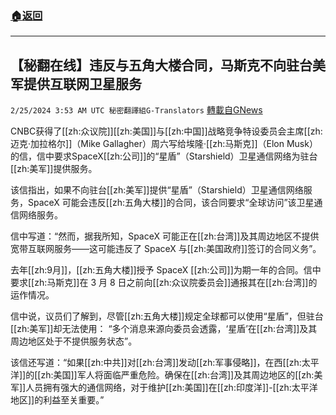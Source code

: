 ###  [:house:返回](README.md)
---


## 【秘翻在线】违反与五角大楼合同，马斯克不向驻台美军提供互联网卫星服务
`2/25/2024 3:53 AM UTC 秘密翻譯組G-Translators` [轉載自GNews](https://gnews.org/articles/2338959)

CNBC获得了[[zh:众议院]][[zh:美国]]与[[zh:中国]]战略竞争特设委员会主席[[zh:迈克·加拉格尔]]（Mike Gallagher）周六写给埃隆·[[zh:马斯克]]（Elon Musk）的信，信中要求SpaceX[[zh:公司]]的“星盾”（Starshield）卫星通信网络为驻台[[zh:美军]]提供服务。

该信指出，如果不向驻台[[zh:美军]]提供“星盾”（Starshield）卫星通信网络服务，SpaceX 可能会违反[[zh:五角大楼]]的合同，该合同要求“全球访问”该卫星通信网络服务。

信中写道：“然而，据我所知，SpaceX 可能正在[[zh:台湾]]及其周边地区不提供宽带互联网服务——这可能违反了 SpaceX 与[[zh:美国政府]]签订的合同义务”。

去年[[zh:9月]]，[[zh:五角大楼]]授予 SpaceX [[zh:公司]]为期一年的合同。信中要求[[zh:马斯克]]在 3 月 8 日之前向[[zh:众议院委员会]]通报其在[[zh:台湾]]的运作情况。

信中说，议员们了解到，尽管[[zh:五角大楼]]规定全球都可以使用“星盾”，但驻台[[zh:美军]]却无法使用： “多个消息来源向委员会透露，‘星盾’在[[zh:台湾]]及其周边地区处于不提供服务状态”。

该信还写道：“如果[[zh:中共]]对[[zh:台湾]]发动[[zh:军事侵略]]，在西[[zh:太平洋]]的[[zh:美国]]军人将面临严重危险。确保在[[zh:台湾]]及其周边地区的[[zh:美军]]人员拥有强大的通信网络，对于维护[[zh:美国]]在[[zh:印度洋]]\-[[zh:太平洋地区]]的利益至关重要。”
